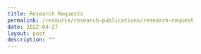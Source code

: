 ```yaml
---
title: Research Requests
permalink: /resource/research-publications/research-request
date: 2022-04-27
layout: post
description: ""
---
```

